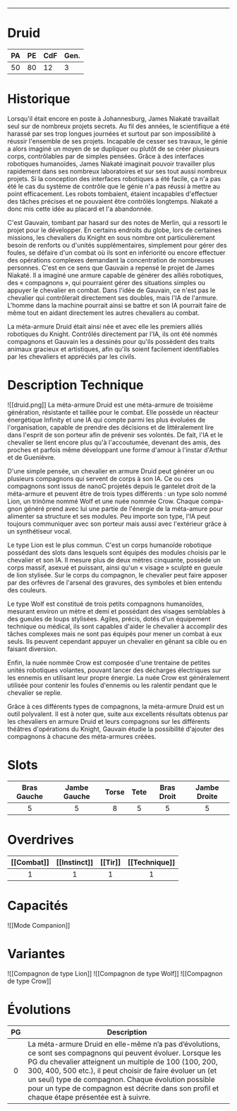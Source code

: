 
___
# Druid

| PA  | PE  | CdF | Gen. |
| --- | --- | --- | ---- |
| 50  | 80  | 12  | 3    |
# Historique

Lorsqu'il était encore en poste à Johannesburg, James Niakaté travaillait seul sur de nombreux projets secrets. Au fil des années, le scientifique a été harassé par ses trop longues journées et surtout par son impossibilité à réussir l'ensemble de ses projets. Incapable de cesser ses travaux, le génie a alors imaginé un moyen de se dupliquer ou plutôt de se créer plusieurs corps, contrôlables par de simples pensées. Grâce à des interfaces robotiques humanoïdes, James Niakaté imaginait pouvoir travailler plus rapidement dans ses nombreux laboratoires et sur ses tout aussi nombreux projets. Si la conception des interfaces robotiques a été facile, ça n'a pas été le cas du système de contrôle que le génie n'a pas réussi à mettre au point efficacement. Les robots tombaient, étaient incapables d'effectuer des tâches précises et ne pouvaient être contrôlés longtemps. Niakaté a donc mis cette idée au placard et l'a abandonnée.

C'est Gauvain, tombant par hasard sur des notes de Merlin, qui a ressorti le projet pour le développer. En certains endroits du globe, lors de certaines missions, les chevaliers du Knight en sous nombre ont particulièrement besoin de renforts ou d'unités supplémentaires, simplement pour gérer des foules, se défaire d'un combat où ils sont en infériorité ou encore effectuer des opérations complexes demandant la concentration de nombreuses personnes. C'est en ce sens que Gauvain a repensé le projet de James Niakaté. Il a imaginé une armure capable de générer des alliés robotiques, des « compagnons », qui pourraient gérer des situations simples ou appuyer le chevalier en combat. Dans l'idée de Gauvain, ce n'est pas le chevalier qui contrôlerait directement ses doubles, mais l'IA de l'armure. L'homme dans la machine pourrait ainsi se battre et son IA pourrait faire de même tout en aidant directement les autres chevaliers au combat.

La méta-armure Druid était ainsi née et avec elle les premiers alliés robotiques du Knight. Contrôlés directement par l'IA, ils ont été nommés compagnons et Gauvain les a dessinés pour qu'ils possèdent des traits animaux gracieux et artistiques, afin qu'ils soient facilement identifiables par les chevaliers et appréciés par les civils.
# Description Technique
![[druid.png]]
La méta-armure Druid est une méta-armure de troisième génération, résistante et taillée pour le combat. Elle possède un réacteur énergétique Infinity et une IA qui compte parmi les plus évoluées de l'organisation, capable de prendre des décisions et de littéralement lire dans l'esprit de son porteur afin de prévenir ses volontés. De fait, l'IA et le chevalier se lient encore plus qu'à l'accoutumée, devenant des amis, des proches et parfois même développant une forme d'amour à l'instar d'Arthur et de Guenièvre.

D'une simple pensée, un chevalier en armure Druid peut générer un ou plusieurs compagnons qui servent de corps à son IA. Ce ou ces compagnons sont issus de nanoC projetés depuis le gantelet droit de la méta-armure et peuvent être de trois types différents : un type solo nommé Lion, un trinôme nommé Wolf et une nuée nommée Crow. Chaque compa- gnon généré prend avec lui une partie de l'énergie de la méta-amure pour alimenter sa structure et ses modules. Peu importe son type, l'IA peut toujours communiquer avec son porteur mais aussi avec l'extérieur grâce à un synthétiseur vocal.

Le type Lion est le plus commun. C'est un corps humanoïde robotique possédant des slots dans lesquels sont équipés des modules choisis par le chevalier et son IA. Il mesure plus de deux mètres cinquante, possède un corps massif, asexué et puissant, ainsi qu'un « visage » sculpté en gueule de lion stylisée. Sur le corps du compagnon, le chevalier peut faire apposer par des orfèvres de l'arsenal des gravures, des symboles et bien entendu des couleurs.

Le type Wolf est constitué de trois petits compagnons humanoïdes, mesurant environ un mètre et demi et possédant des visages semblables à des gueules de loups stylisées. Agiles, précis, dotés d'un équipement technique ou médical, ils sont capables d'aider le chevalier à accomplir des tâches complexes mais ne sont pas équipés pour mener un combat à eux seuls. Ils peuvent cependant appuyer un chevalier en gênant sa cible ou en faisant diversion.

Enfin, la nuée nommée Crow est composée d'une trentaine de petites unités robotiques volantes, pouvant lancer des décharges électriques sur les ennemis en utilisant leur propre énergie. La nuée Crow est généralement utilisée pour contenir les foules d'ennemis ou les ralentir pendant que le chevalier se replie.

Grâce à ces différents types de compagnons, la méta-armure Druid est un outil polyvalent. Il est à noter que, suite aux excellents résultats obtenus par les chevaliers en armure Druid et leurs compagnons sur les différents théâtres d'opérations du Knight, Gauvain étudie la possibilité d'ajouter des compagnons à chacune des méta-armures créées.

# Slots

| Bras Gauche | Jambe Gauche | Torse | Tete | Bras Droit | Jambe Droite |
| :---------: | :----------: | :---: | :--: | :--------: | :----------: |
|      5      |      5       |   8   |  5   |     5      |      5       |
# Overdrives

| [[Combat]] | [[Instinct]] | [[Tir]] | [[Technique]] |
| :--------: | :----------: | :-----: | :-----------: |
|     1      |      1       |    1    |       1       |

# Capacités
![[Mode Companion]]
# Variantes
![[Compagnon de type Lion]]
![[Compagnon de type Wolf]]
![[Compagnon de type Crow]]
# Évolutions

| PG  | Description                                                                                                                                                                                                                                                                                                                                                                               |
|:---:| ----------------------------------------------------------------------------------------------------------------------------------------------------------------------------------------------------------------------------------------------------------------------------------------------------------------------------------------------------------------------------------------- |
|  0  | La méta-armure Druid en elle-même n’a pas d’évolutions, ce sont ses compagnons qui peuvent évoluer. Lorsque les PG du chevalier atteignent un multiple de 100 (100, 200, 300, 400, 500 etc.), il peut choisir de faire évoluer un (et un seul) type de compagnon. Chaque évolution possible pour un type de compagnon est décrite dans son profil et chaque étape présentée est à suivre. |
